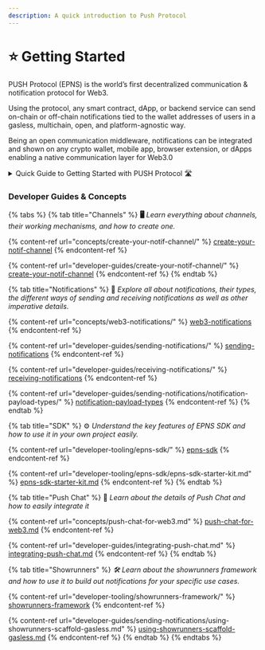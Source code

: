 ```yaml
---
description: A quick introduction to Push Protocol
---
```


# ⭐ Getting Started

PUSH Protocol (EPNS) is the world’s first decentralized communication & notification protocol for Web3.

Using the protocol, any smart contract, dApp, or backend service can send on-chain or off-chain notifications tied to the wallet addresses of users in a gasless, multichain, open, and platform-agnostic way.

Being an open communication middleware, notifications can be integrated and shown on any crypto wallet, mobile app, browser extension, or dApps enabling a native communication layer for Web3.0

<details>

<summary>Quick Guide to Getting Started with PUSH Protocol 🛣</summary>

* Any user who activates themselves on the protocol to send a notification is called a [**Channel**](https://whitepaper.epns.io/protocol-specs-section/epns-protocol/channels).

<!---->

* In other words, a [**Channel**](https://whitepaper.epns.io/protocol-specs-section/epns-protocol/channels) is any service (protocol, dApp, or even web2 service) that wants to send notifications out to web3 usernames (wallet addresses).

<!---->

* A wallet address can create only one [**Channel**](https://whitepaper.epns.io/protocol-specs-section/epns-protocol/channels) \*\*\*\* on the protocol.

<!---->

* A channel is free to delegate (or revoke delegates) sending notifications functionality to any other wallet addresses on their behalf.

<!---->

* Creating a channel requires 50 DAI and Channel info (Channel name, Image, description, CTA) and some **ETH** too.

<!---->

* Channels can send notifications to their users(wallet addresses) in a number of ways including:
  * [**Backend SDK**](developer-tooling/epns-sdk/legacy-sdk/backend-sdk/) (**Gasless**, Best for automated logic from dApp / Backend)
  * \*\*\*\*[**Showrunners Framework**](developer-tooling/showrunners-framework/) (**Scaffold / Gasless**, Best for automated logic via scaffold backend)
  * Smart contract to Smart contract (**requires gas**, \*\*\*\* Best for instant on-chain events, piggybacks on an on-chain transaction via Interface ABI call)
  * Manually from EPNS dApp (**Gasless**, Best for manual logic)

<!---->

* Users can gaslessly opt-in to receive notifications from these Channels. See the [**entire walkthrough here**](https://app.epns.io/#/live\_walkthrough).

<!---->

* Opted-in users are called subscribers of the Channels. Subscribers of the Channel receive notifications from those Channels in their Inboxes.

<!---->

* Non-opted users or non-subscribers of the Channel aren't alerted when they receive a notif from a non-subscribed channel, instead, it lands in their spam folder.

<!---->

* Currently, we have [**Staging** ](https://staging.epns.io/)and [**Prod** ](https://app.epns.io/)dApp that interfaces with EPNS Protocol to enable communication & notifications.

</details>

### Developer Guides & Concepts

{% tabs %}
{% tab title="Channels" %}
**🖥** _Learn everything about channels, their working mechanisms, and how to create one._

{% content-ref url="concepts/create-your-notif-channel/" %}
[create-your-notif-channel](concepts/create-your-notif-channel/)
{% endcontent-ref %}

{% content-ref url="developer-guides/create-your-notif-channel/" %}
[create-your-notif-channel](developer-guides/create-your-notif-channel/)
{% endcontent-ref %}
{% endtab %}

{% tab title="Notifications" %}
🔔 _Explore all about notifications, their types, the different ways of sending and receiving notifications as well as other imperative details._

{% content-ref url="concepts/web3-notifications/" %}
[web3-notifications](concepts/web3-notifications/)
{% endcontent-ref %}

{% content-ref url="developer-guides/sending-notifications/" %}
[sending-notifications](developer-guides/sending-notifications/)
{% endcontent-ref %}

{% content-ref url="developer-guides/receiving-notifications/" %}
[receiving-notifications](developer-guides/receiving-notifications/)
{% endcontent-ref %}

{% content-ref url="developer-guides/sending-notifications/notification-payload-types/" %}
[notification-payload-types](developer-guides/sending-notifications/notification-payload-types/)
{% endcontent-ref %}
{% endtab %}

{% tab title="SDK" %}
⚙ _Understand the key features of EPNS SDK and how to use it in your own project easily._&#x20;

{% content-ref url="developer-tooling/epns-sdk/" %}
[epns-sdk](developer-tooling/epns-sdk/)
{% endcontent-ref %}

{% content-ref url="developer-tooling/epns-sdk/epns-sdk-starter-kit.md" %}
[epns-sdk-starter-kit.md](developer-tooling/epns-sdk/epns-sdk-starter-kit.md)
{% endcontent-ref %}
{% endtab %}

{% tab title="Push Chat" %}
📝 _Learn about the details of Push Chat and how to easily integrate it_

{% content-ref url="concepts/push-chat-for-web3.md" %}
[push-chat-for-web3.md](concepts/push-chat-for-web3.md)
{% endcontent-ref %}

{% content-ref url="developer-guides/integrating-push-chat.md" %}
[integrating-push-chat.md](developer-guides/integrating-push-chat.md)
{% endcontent-ref %}
{% endtab %}

{% tab title="Showrunners" %}
_🛠 Learn about the showrunners framework and how to use it to build out notifications for your specific use cases._

{% content-ref url="developer-tooling/showrunners-framework/" %}
[showrunners-framework](developer-tooling/showrunners-framework/)
{% endcontent-ref %}

{% content-ref url="developer-guides/sending-notifications/using-showrunners-scaffold-gasless.md" %}
[using-showrunners-scaffold-gasless.md](developer-guides/sending-notifications/using-showrunners-scaffold-gasless.md)
{% endcontent-ref %}
{% endtab %}
{% endtabs %}

